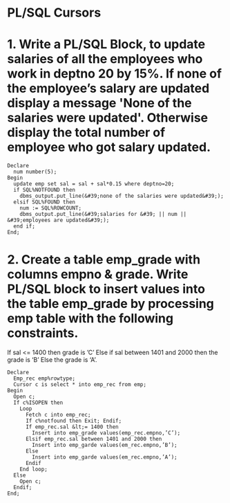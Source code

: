 # PL/SQL Cursors

# 1. Write a PL/SQL Block, to update salaries of all the employees who work in deptno 20 by 15%. If none of the employee’s salary are updated display a message &#39;None of the salaries were updated&#39;. Otherwise display the total number of employee who got salary updated.
```
Declare
  num number(5);
Begin
  update emp set sal = sal + sal*0.15 where deptno=20;
  if SQL%NOTFOUND then
    dbms_output.put_line(&#39;none of the salaries were updated&#39;);
  elsif SQL%FOUND then
    num := SQL%ROWCOUNT;
    dbms_output.put_line(&#39;salaries for &#39; || num || &#39;employees are updated&#39;);
  end if;
End;
```

# 2. Create a table emp_grade with columns empno &amp; grade. Write PL/SQL block to insert values into the table emp_grade by processing emp table with the following constraints.
If sal &lt;= 1400 then grade is ’C’
Else if sal between 1401 and 2000 then the grade is ‘B’ Else the grade is ‘A’.

```create table emp_grade(empno number, grade char(1));
Declare 
  Emp_rec emp%rowtype;
  Cursor c is select * into emp_rec from emp;
Begin
  Open c;
  If c%ISOPEN then
    Loop
      Fetch c into emp_rec;
      If c%notfound then Exit; Endif;
      If emp_rec.sal &lt;= 1400 then
        Insert into emp_grade values(emp_rec.empno,’C’);
      Elsif emp_rec.sal between 1401 and 2000 then
        Insert into emp_garde values(em_rec.empno,’B’);
      Else
        Insert into emp_garde values(em_rec.empno,’A’);
      Endif
    End loop;
  Else
    Open c;
  Endif;
End;
```
